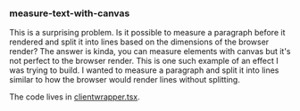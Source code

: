 ### measure-text-with-canvas

This is a surprising problem. Is it possible to measure a paragraph before it rendered and
split it into lines based on the dimensions of the browser render? The answer is kinda,
you can measure elements with canvas but it's not perfect to the browser render. This is one
such example of an effect I was trying to build. I wanted to measure a paragraph and split it
into lines similar to how the browser would render lines without splitting.

The code lives in [clientwrapper.tsx](./src/app/clientwrapper.tsx).
